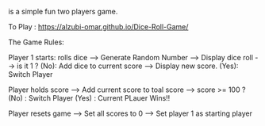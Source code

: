 is a simple fun two players game.

To Play : https://alzubi-omar.github.io/Dice-Roll-Game/

The Game Rules:

Player 1 starts: rolls dice --> Generate Random Number --> Display dice roll --> is it 1 ? (No): Add dice to current score --> Display new score. (Yes): Switch Player

Player holds score --> Add current score to toal score --> score >= 100 ? (No) : Switch Player (Yes) : Current PLauer Wins!!

Player resets game --> Set all scores to 0 --> Set player 1 as starting player
